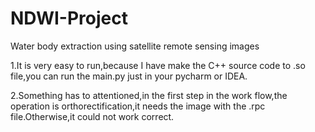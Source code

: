# NDWI-Project
Water body extraction using satellite remote sensing images


1.It is very easy to run,because I have make the C++ source code to .so file,you can run the main.py just in your pycharm or IDEA.


2.Something has to attentioned,in the first step in the work flow,the operation is orthorectification,it needs the image with the .rpc file.Otherwise,it could not work correct.
